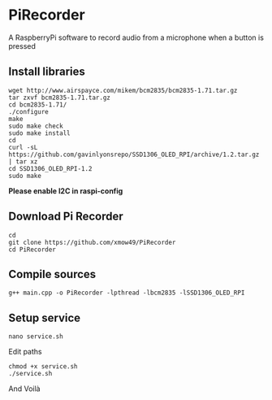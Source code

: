 # PiRecorder

A RaspberryPi software to record audio from a microphone when a button is pressed

## Install libraries

```
wget http://www.airspayce.com/mikem/bcm2835/bcm2835-1.71.tar.gz
tar zxvf bcm2835-1.71.tar.gz
cd bcm2835-1.71/
./configure
make
sudo make check
sudo make install
cd
curl -sL https://github.com/gavinlyonsrepo/SSD1306_OLED_RPI/archive/1.2.tar.gz | tar xz
cd SSD1306_OLED_RPI-1.2
sudo make
```
**Please enable I2C in raspi-config**

## Download Pi Recorder

```
cd
git clone https://github.com/xmow49/PiRecorder
cd PiRecorder
```

## Compile sources

```
g++ main.cpp -o PiRecorder -lpthread -lbcm2835 -lSSD1306_OLED_RPI
```

## Setup service
```
nano service.sh
```
Edit paths

```
chmod +x service.sh
./service.sh
```

And Voilà
